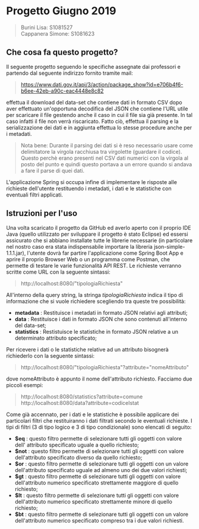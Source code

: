 # Progetto Giugno 2019
>Burini Lisa: S1081527 <br>
>Cappanera Simone: S1081623

## Che cosa fa questo progetto?

Il seguente progetto seguendo le specifiche assegnate dai professori e partendo dal seguente indirizzo fornito tramite mail:
> https://www.dati.gov.it/api/3/action/package_show?id=e706b4f6-b6ee-42eb-a90c-eac4448e8c82

effettua il download del data-set che contiene dati in formato CSV dopo aver effettuato un'opportuna decodifica del JSON che contiene l'URL utile per scaricare il file gestendo anche il caso in cui il file sia già presente. In tal caso infatti il file non verrà riscaricato. 
Fatto ciò, effettua il parsing e la serializzazione dei dati e in aggiunta effettua lo stesse procedure anche per i metadati. 

>Nota bene: Durante il parsing dei dati si è reso necessario usare come delimitatore la virgola racchiusa tra virgolette (guardare il codice). Questo perchè erano presenti nel CSV dati numerici con la virgola al posto del punto e quindi questo portava a un errore quando si andava a fare il parse di quei dati.

L'applicazione Spring si occupa infine di implementare le risposte alle richieste dell'utente restituendo i metadati, i dati e le statistiche con eventuali filtri applicati.

## Istruzioni per l'uso

Una volta scaricato il progetto da GitHub ed averlo aperto con il proprio IDE Java (quello utilizzato per sviluppare il progetto è stato Eclipse) ed essersi assicurato che si abbiano installate tutte le librerie necessarie (in particolare nel nostro caso era stata indispensabile importare la libreria json-simple-1.1.1.jar), l'utente dovrà far partire l'applicazione come Spring Boot App e aprire il proprio Browser Web o un programma come Postman, che permette di testare le varie funzionalità API REST. Le richieste verranno scritte come URL con la seguente sintassi:

> http://localhost:8080/"tipologiaRichiesta"

All'interno della query string, la stringa *tipologiaRichiesta* indica il tipo di informazione che si vuole richiedere scegliendo tra queste tre possibilità:

 - **metadata** : Restituisce i metadati in formato JSON relativi agli attributi;
 - **data** : Restituisce i dati in formato JSON che sono contenuti all'interno del data-set;
 - **statistics** : Restistuisce le statistiche in formato JSON relative a un determinato attributo specificato;

Per ricevere i dati o le statistiche relative ad un attributo bisognerà richiederlo con la seguente sintassi:

> http://localhost:8080/"tipologiaRichiesta"?attribute="nomeAttributo"

dove nomeAttributo è appunto il nome dell'attributo richiesto.
Facciamo due piccoli esempi:

> http://localhost:8080/statistics?attribute=comune <br>
> http://localhost:8080/data?attribute=codiceIstat

Come già accennato, per i dati e le statistiche è possibile applicare dei particolari filtri che restituiranno i dati filtrati secondo le eventuali richieste. I tipi di filtri (3 di tipo logico e 3 di tipo condizionale) sono elencati di seguito:

 - **$eq** : questo filtro permette di selezionare tutti gli oggetti con valore dell' attributo specificato uguale a quello richiesto;
 - **$not** : questo filtro permette di selezionare tutti gli oggetti con valore dell'attributo specificato diverso da quello richiesto;
 - **$or** : questo filtro permette di selezionare tutti gli oggetti con un valore dell'attributo specificato uguale ad almeno uno dei due valori richiesti;
 - **$gt** : questo filtro permette di selezionare tutti gli oggetti con valore dell'attributo numerico specificato strettamente maggiore di quello richiesto;
 - **$lt** : questo filtro permette di selezionare tutti gli oggetti con valore dell'attributo numerico specificato strettamente minore di quello richiesto;
 - **$bt** : questo filtro permette di selezionare tutti gli oggetti con un valore dell'attributo numerico specificato compreso tra i due valori richiesti.



<!--stackedit_data:
eyJoaXN0b3J5IjpbMTA5Mjc5Mzk5NSwtMTEyNTg2MzEzNCw4OT
k1OTAxNTUsNjQ2ODcwNzQyLDY0Njg2ODk5MSw1NDIxMjUzOTYs
NTIyNzE0OTY1LC0xNDMxMzEyMzMwLC0xODUxNTU0NDcwLC0xOD
UxNTU0NDcwXX0=
-->